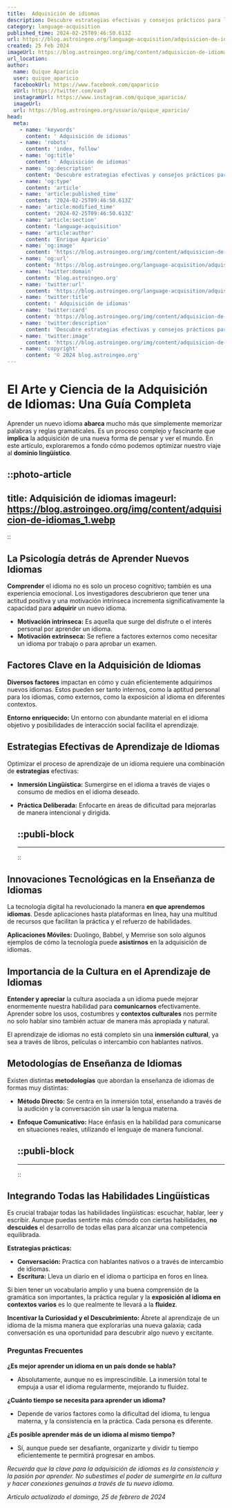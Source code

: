 ```yaml
---
title:  Adquisición de idiomas
description: Descubre estrategias efectivas y consejos prácticos para la adquisición de idiomas de manera natural y dinámica. ¡Empieza tu aventura lingüística hoy!
category: language-acquisition
published_time: 2024-02-25T09:46:50.613Z
url: https://blog.astroingeo.org/language-acquisition/adquisicion-de-idiomas
created: 25 Feb 2024
imageUrl: https://blog.astroingeo.org/img/content/adquisicion-de-idiomas_1.webp
url_location:
author:
  name: Quique Aparicio
  user: quique_aparicio
  facebookUrl: https://www.facebook.com/qaparicio
  xUrl: https://twitter.com/eac9
  instagramUrl: https://www.instagram.com/quique_aparicio/
  imageUrl: 
  url: https://blog.astroingeo.org/usuario/quique_aparicio/
head:
  meta:
    - name: 'keywords'
      content: ' Adquisición de idiomas'
    - name: 'robots'
      content: 'index, follow'
    - name: 'og:title'
      content: ' Adquisición de idiomas'
    - name: 'og:description'
      content: 'Descubre estrategias efectivas y consejos prácticos para la adquisición de idiomas de manera natural y dinámica. ¡Empieza tu aventura lingüística hoy!'
    - name: 'og:type'
      content: 'article'
    - name: 'article:published_time'
      content: '2024-02-25T09:46:50.613Z'
    - name: 'article:modified_time'
      content: '2024-02-25T09:46:50.613Z'
    - name: 'article:section'
      content: 'language-acquisition'
    - name: 'article:author'
      content: 'Enrique Aparicio'
    - name: 'og:image'
      content: 'https://blog.astroingeo.org/img/content/adquisicion-de-idiomas_1.webp'
    - name: 'og:url'
      content: 'https://blog.astroingeo.org/language-acquisition/adquisicion-de-idiomas'
    - name: 'twitter:domain'
      content: 'blog.astroingeo.org'
    - name: 'twitter:url'
      content: 'https://blog.astroingeo.org/language-acquisition/adquisicion-de-idiomas'
    - name: 'twitter:title'
      content: ' Adquisición de idiomas'
    - name: 'twitter:card'
      content: 'https://blog.astroingeo.org/img/content/adquisicion-de-idiomas_1.webp'
    - name: 'twitter:description'
      content: 'Descubre estrategias efectivas y consejos prácticos para la adquisición de idiomas de manera natural y dinámica. ¡Empieza tu aventura lingüística hoy!'
    - name: 'twitter:image'
      content: 'https://blog.astroingeo.org/img/content/adquisicion-de-idiomas_1.webp'
    - name: 'copyright'
      content: '© 2024 blog.astroingeo.org'
---
```

# El Arte y Ciencia de la Adquisición de Idiomas: Una Guía Completa

Aprender un nuevo idioma **abarca** mucho más que simplemente memorizar palabras y reglas gramaticales. Es un proceso complejo y fascinante que **implica** la adquisición de una nueva forma de pensar y ver el mundo. En este artículo, exploraremos a fondo cómo podemos optimizar nuestro viaje al **dominio lingüístico**.


::photo-article
---
title:  Adquisición de idiomas
imageurl: https://blog.astroingeo.org/img/content/adquisicion-de-idiomas_1.webp
---
::


## La Psicología detrás de Aprender Nuevos Idiomas

**Comprender** el idioma no es solo un proceso cognitivo; también es una experiencia emocional. Los investigadores descubrieron que tener una actitud positiva y una motivación intrínseca incrementa significativamente la capacidad para **adquirir** un nuevo idioma.

- **Motivación intrínseca:** Es aquella que surge del disfrute o el interés personal por aprender un idioma.
- **Motivación extrínseca:** Se refiere a factores externos como necesitar un idioma por trabajo o para aprobar un examen.

## Factores Clave en la Adquisición de Idiomas

**Diversos factores** impactan en cómo y cuán eficientemente adquirimos nuevos idiomas. Estos pueden ser tanto internos, como la aptitud personal para los idiomas, como externos, como la exposición al idioma en diferentes contextos.

**Entorno enriquecido:** Un entorno con abundante material en el idioma objetivo y posibilidades de interacción social facilita el aprendizaje.

## Estrategias Efectivas de Aprendizaje de Idiomas

Optimizar el proceso de aprendizaje de un idioma requiere una combinación de **estrategias** efectivas:

- **Inmersión Lingüística:** Sumergirse en el idioma a través de viajes o consumo de medios en el idioma deseado.
- **Práctica Deliberada:** Enfocarte en áreas de dificultad para mejorarlas de manera intencional y dirigida.


  ::publi-block
  ---
  ---
  ::
  
  
## Innovaciones Tecnológicas en la Enseñanza de Idiomas

La tecnología digital ha revolucionado la manera **en que aprendemos idiomas**. Desde aplicaciones hasta plataformas en línea, hay una multitud de recursos que facilitan la práctica y el refuerzo de habilidades.

**Aplicaciones Móviles:** Duolingo, Babbel, y Memrise son solo algunos ejemplos de cómo la tecnología puede **asistirnos** en la adquisición de idiomas.

## Importancia de la Cultura en el Aprendizaje de Idiomas

**Entender y apreciar** la cultura asociada a un idioma puede mejorar enormemente nuestra habilidad para **comunicarnos** efectivamente. Aprender sobre los usos, costumbres y **contextos culturales** nos permite no solo hablar sino también actuar de manera más apropiada y natural.

El aprendizaje de idiomas no está completo sin una **inmersión cultural**, ya sea a través de libros, películas o intercambio con hablantes nativos.

## Metodologías de Enseñanza de Idiomas

Existen distintas **metodologías** que abordan la enseñanza de idiomas de formas muy distintas:

- **Método Directo:** Se centra en la inmersión total, enseñando a través de la audición y la conversación sin usar la lengua materna.
- **Enfoque Comunicativo:** Hace énfasis en la habilidad para comunicarse en situaciones reales, utilizando el lenguaje de manera funcional.


  ::publi-block
  ---
  ---
  ::
  
  
## Integrando Todas las Habilidades Lingüísticas

Es crucial trabajar todas las habilidades lingüísticas: escuchar, hablar, leer y escribir. Aunque puedas sentirte más cómodo con ciertas habilidades, **no descuides** el desarrollo de todas ellas para alcanzar una competencia equilibrada.

**Estrategias prácticas:**
- **Conversación:** Practica con hablantes nativos o a través de intercambio de idiomas.
- **Escritura:** Lleva un diario en el idioma o participa en foros en línea.

Si bien tener un vocabulario amplio y una buena comprensión de la gramática son importantes, la práctica regular y la **exposición al idioma en contextos varios** es lo que realmente te llevará a la **fluidez**.

**Incentivar la Curiosidad y el Descubrimiento:** Ábrete al aprendizaje de un idioma de la misma manera que explorarías una nueva galaxia; cada conversación es una oportunidad para descubrir algo nuevo y excitante.

### Preguntas Frecuentes

**¿Es mejor aprender un idioma en un país donde se habla?**
- Absolutamente, aunque no es imprescindible. La inmersión total te empuja a usar el idioma regularmente, mejorando tu fluidez.

**¿Cuánto tiempo se necesita para aprender un idioma?**
- Depende de varios factores como la dificultad del idioma, tu lengua materna, y la consistencia en la práctica. Cada persona es diferente.

**¿Es posible aprender más de un idioma al mismo tiempo?**
- Sí, aunque puede ser desafiante, organizarte y dividir tu tiempo eficientemente te permitirá progresar en ambos.

*Recuerda que la clave para la adquisición de idiomas es la consistencia y la pasión por aprender. No subestimes el poder de sumergirte en la cultura y hacer conexiones genuinas a través de tu nuevo idioma.*

_Artículo actualizado el domingo, 25 de febrero de 2024_